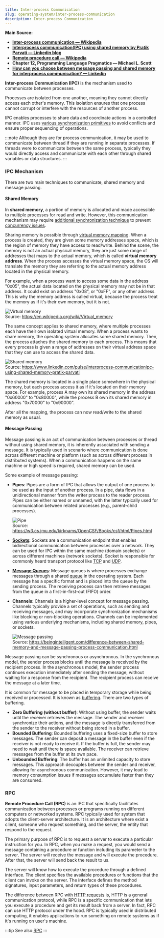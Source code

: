 ```yaml
---
title: Inter-process Communication
slug: operating-system/inter-process-communication
description: Inter-process Communication
---
```


**Main Source:**

- **[Inter-process communication — Wikipedia](https://en.wikipedia.org/wiki/Inter-process_communication)**
- **[Interprocess communication(IPC) using shared memory by Pratik Parvati — Linkedin blog](https://www.linkedin.com/pulse/interprocess-communicationipc-using-shared-memory-pratik-parvati)**
- **[Remote procedure call — Wikipedia](https://en.wikipedia.org/wiki/Remote_procedure_call)**
- **Chapter 12, Programming Language Pragmatics — Michael L. Scott**
- **[How can you choose between message passing and shared memory for interprocess communication? — Linkedin](https://www.linkedin.com/advice/0/how-can-you-choose-between-message-passing-shared)**

**Inter-process Communication (IPC)** is the mechanism used to communicate between processes.

Processes are isolated from one another, meaning they cannot directly access each other's memory. This isolation ensures that one process cannot corrupt or interfere with the resources of another process.

IPC enables processes to share data and coordinate actions in a controlled manner. IPC uses [various synchronization primitives](/cs-notes/operating-system/multithreading#synchronization-primitives) to avoid conflicts and ensure proper sequencing of operations.

:::note
Although they are for process communication, it may be used to communicate between thread if they are running in separate processes. If threads were to communicate between the same process, typically they would directly access and communicate with each other through shared variables or data structures.
:::

### IPC Mechanism

There are two main techniques to communicate, shared memory and message passing.

#### Shared Memory

In **shared memory**, a portion of memory is allocated and made accessible to multiple processes for read and write. However, this communication mechanism may require [additional synchronization technique](/cs-notes/operating-system/multithreading#thread-synchronization) to prevent [concurrency issues](/cs-notes/operating-system/multithreading#multithreading-problems).

Sharing memory is possible through [virtual memory mapping](/cs-notes/operating-system/memory-management#virtual-addressing). When a process is created, they are given some memory addresses space, which is the region of memory they have access to read/write. Behind the scene, the memory is not an actual physical memory, they are just some range of addresses that maps to the actual memory, which is called **virtual memory address**. When the process accesses the virtual memory space, the OS will translate the memory they are referring to the actual memory address located in the physical memory.

For example, when a process want to access some data in the address "0x05", the actual data located on the physical memory may not be in that address. It could exist on address "0x08", or "0xFF", or any other address. This is why the memory address is called virtual, because the process treat the memory as if it's their own memory, but it is not.

![Virtual memory](./virtual-memory.png)  
Source: https://en.wikipedia.org/wiki/Virtual_memory

The same concept applies to shared memory, where multiple processes each have their own isolated virtual memory. When a process wants to share memory, the operating system allocates some shared memory. Then, the process attaches the shared memory to each process. This means that every process is given a range of addresses on their virtual address space that they can use to access the shared data.

![Shared memory](./shared-memory.png)  
Source: https://www.linkedin.com/pulse/interprocess-communicationipc-using-shared-memory-pratik-parvati

The shared memory is located in a single place somewhere in the physical memory, but each process access it as if it's located on their memory space. For example, process A may own its shared memory in the address "0x60000" to "0x80000", while the process B own its shared memory in address "0x70000" to "0x90000".

After all the mapping, the process can now read/write to the shared memory as usual.

#### Message Passing

Message passing is an act of communication between processes or thread without using shared memory, it is inherently associated with sending a message. It is typically used in scenario where communication is done across different machine or platform (such as across different process in distributed systems). When a communication happens on the same machine or high speed is required, shared memory can be used.

Some example of message passing:

- **Pipes**: Pipes are a form of IPC that allows the output of one process to be used as the input of another process. In a pipe, data flows in a unidirectional manner from the writer process to the reader process. Pipes can be either named or unnamed, with the latter typically used for communication between related processes (e.g., parent-child processes).

  ![Pipe](./pipe.png)  
   Source: https://w3.cs.jmu.edu/kirkpams/OpenCSF/Books/csf/html/Pipes.html

- **[Sockets](/cs-notes/computer-networking/socket)**: Sockets are a communication endpoint that enables bidirectional communication between processes over a network. They can be used for IPC within the same machine (domain sockets) or across different machines (network sockets). Socket is responsible for commonly heard transport protocol like [TCP](/cs-notes/computer-networking/tcp-protocol) and [UDP](/cs-notes/computer-networking/udp).
- **[Message Queues](/cs-notes/backend-system/message-broker)**: Message queues is where processes exchange messages through a shared [queue](/cs-notes/data-structures-and-algorithms/queue) in the operating system. Each message has a specific format and is placed into the queue by the sending process. The receiving process can then retrieve messages from the queue in a first-in-first-out (FIFO) order.
- **Channels**: Channels is a higher-level concept for message passing. Channels typically provide a set of operations, such as sending and receiving messages, and may incorporate synchronization mechanisms like blocking or non-blocking operations. Channels can be implemented using various underlying mechanisms, including shared memory, pipes, or sockets.

  ![Message passing](./message-passing.png)  
   Source: https://beingintelligent.com/difference-between-shared-memory-and-message-passing-process-communication.html

Message passing can be synchronous or asynchronous. In the synchronous model, the sender process blocks until the message is received by the recipient process. In the asynchronous model, the sender process continues execution immediately after sending the message, without waiting for a response from the recipient. The recipient process can receive the message at a later time.

It is common for message to be placed in temporary storage while being received or processed. It is known as [buffering](/cs-notes/computer-and-programming-fundamentals/memory#buffer). There are two types of buffering.

- **Zero Buffering (without buffer)**: Without using buffer, the sender waits until the receiver retrieves the message. The sender and receiver synchronize their actions, and the message is directly transferred from the sender to the receiver without being stored in a buffer.
- **Bounded Buffering**: Bounded buffering uses a fixed-size buffer to store messages. The sender can deposit a message in the buffer even if the receiver is not ready to receive it. If the buffer is full, the sender may need to wait until there is space available. The receiver can retrieve messages from the buffer at its own pace.
- **Unbounded Buffering**: The buffer has an unlimited capacity to store messages. This approach decouples between the sender and receiver, allowing for asynchronous communication. However, it may lead to memory consumption issues if messages accumulate faster than they are consumed.

### RPC

**Remote Procedure Call (RPC)** is an IPC that specifically facilitates communication between processes or programs running on different computers or networked systems. RPC typically used for system that adopts the client-server architecture. It is an architecture where exist a client, someone who request something, and the server, the entity that respond to the request.

The primary purpose of RPC is to request a server to execute a particular instruction for you. In RPC, when you make a request, you would send a message containing a procedure or function including its parameter to the server. The server will receive the message and will execute the procedure. After that, the server will send back the result to us.

The server will know how to execute the procedure through a defined interface. The client specifies the available procedures or functions that the client can invoke on the server. The interface defines the method signatures, input parameters, and return types of these procedures.

The difference between RPC with [HTTP requests](/cs-notes/computer-networking/http-https) is, HTTP is a general communication protocol, while RPC is a specific communication that lets you execute a procedure and get its result back from a server. In fact, RPC can use HTTP protocol under the hood. RPC is typically used in distributed computing, it enables applications to run something on remote systems as if it's running on user's machine.

:::tip
See also [RPC](/cs-notes/backend-system/rpc)
:::
